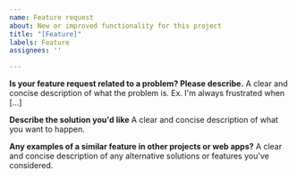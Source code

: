 ```yaml
---
name: Feature request
about: New or improved functionality for this project
title: "[Feature]"
labels: Feature
assignees: ''

---
```


**Is your feature request related to a problem? Please describe.**
A clear and concise description of what the problem is. Ex. I'm always frustrated when [...]

**Describe the solution you'd like**
A clear and concise description of what you want to happen.

**Any examples of a similar feature in other projects or web apps?**
A clear and concise description of any alternative solutions or features you've considered.
